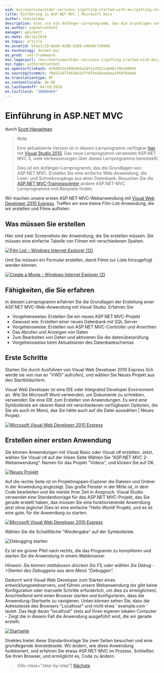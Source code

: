 ```yaml
---
uid: mvc/overview/older-versions-1/getting-started-with-mvc/getting-started-with-mvc-part1
title: Einführung in ASP.NET MVC | Microsoft Docs
author: shanselman
description: Dies ist ein Anfänger-Lernprogramm, das die Grundlagen von ASP.NET MVC. Erstellen Sie eine einfache Web-Anwendung, die Lese- und Schreibvorgänge aus einer Datenbank.
ms.author: aspnetcontent
manager: wpickett
ms.date: 08/14/2010
ms.topic: article
ms.assetid: bf4a1c19-0a94-4208-b268-a96ddcf26946
ms.technology: dotnet-mvc
ms.prod: .net-framework
msc.legacyurl: /mvc/overview/older-versions-1/getting-started-with-mvc/getting-started-with-mvc-part1
msc.type: authoredcontent
ms.openlocfilehash: 476d832e389b9b5a26fe2d552ca648c79b100056
ms.sourcegitcommit: f8852267f463b62d7f975e56bea9aa3f68fbbdeb
ms.translationtype: MT
ms.contentlocale: de-DE
ms.lasthandoff: 04/10/2018
ms.locfileid: "30868489"
---
```

<a name="intro-to-aspnet-mvc"></a>Einführung in ASP.NET MVC
====================
durch [Scott Hanselman](https://github.com/shanselman)

> > [!NOTE]
> > Eine aktualisierte Version ist in diesem Lernprogramm verfügbar [hier](../../getting-started/introduction/getting-started.md) mit [Visual Studio 2013](https://www.microsoft.com/visualstudio/eng/2013-downloads). Das neue Lernprogramm verwendet ASP.NET MVC 5, viele Verbesserungen über dieses Lernprogramms bereitstellt.
> 
> 
> Dies ist ein Anfänger-Lernprogramm, das die Grundlagen von ASP.NET MVC. Erstellen Sie eine einfache Web-Anwendung, die Lese- und Schreibvorgänge aus einer Datenbank. Besuchen Sie die [ASP.NET MVC-Trainingscenter](../../../index.md) andere ASP.NET-MVC Lernprogramme und Beispiele finden.


Wir machen unsere ersten ASP.NET-MVC-Webanwendung mit [Visual Web Developer 2010 Express](https://www.microsoft.com/express/Web/). Treffen wir eine kleine Film-List-Anwendung, die wir erstellen und Filme auflisten.

## <a name="what-youll-build"></a>Was müssen Sie erstellen

Hier sind zwei Screenshots der Anwendung, die Sie erstellen müssen. Sie müssen eine einfache Tabelle von Filmen mit verschiedenen Spalten.

[![Film List – Windows Internet Explorer (12)](getting-started-with-mvc-part1/_static/image2.png)](getting-started-with-mvc-part1/_static/image1.png)

Und Sie müssen ein Formular erstellen, damit Filme zur Liste hinzugefügt werden können.

[![Create a Movie - Windows Internet Explorer (2)](getting-started-with-mvc-part1/_static/image4.png)](getting-started-with-mvc-part1/_static/image3.png)

## <a name="skills-youll-learn"></a>Fähigkeiten, die Sie erfahren

In diesem Lernprogramm erfahren Sie die Grundlagen der Erstellung einer ASP.NET MVC-Web-Anwendung mit Visual Studio. Erfahren Sie:

- Vorgehensweise: Erstellen Sie ein neues ASP.NET MVC-Projekt
- Gewusst wie: Erstellen einer neuen Datenbank mit SQL Server
- Vorgehensweise: Erstellen von ASP.NET MVC-Controller und Ansichten
- Das Abrufen und Anzeigen von Daten
- Zum Bearbeiten von Daten und aktivieren Sie die datenüberprüfung
- Vorgehensweise beim Aktualisieren des Datenbankschemas

## <a name="get-started"></a>Erste Schritte

Starten Sie durch Ausführen von Visual Web Developer 2010 Express (Ich werde sie von nun an "VWD" aufrufen), und wählen Sie Neues Projekt aus den Startbildschirm.

Visual Web Developer ist eine IDE oder Integrated Developer Environment an. Wie Sie Microsoft Word verwenden, um Dokumente zu schreiben, verwenden Sie eine IDE zum Erstellen von Anwendungen. Es wird eine Symbolleiste am oberen Rand mit verschiedenen verfügbaren Optionen, die Sie als auch im Menü, das Sie hätte auch auf die Datei auswählen | Neues Projekt.

[![Microsoft Visual Web Developer 2010 Express](getting-started-with-mvc-part1/_static/image6.png)](getting-started-with-mvc-part1/_static/image5.png)

## <a name="creating-your-first-application"></a>Erstellen einer ersten Anwendung

Sie können Anwendungen mit Visual Basic oder Visual c# erstellen. Jetzt, wählen Sie Visual c# auf der linken Seite Wählen Sie "ASP.NET MVC 2-Webanwendung". Namen für das Projekt "Videos", und klicken Sie auf OK.

[![Neues Projekt](getting-started-with-mvc-part1/_static/image8.png)](getting-started-with-mvc-part1/_static/image7.png)

Auf die rechte Seite ist im Projektmappen-Explorer die Dateien und Ordner in der Anwendung angezeigt. Das große Fenster in der Mitte ist, in dem Code bearbeiten und die meiste Ihrer Zeit in Anspruch. Visual Studio verwendet eine Standardvorlage für das ASP.NET MVC-Projekt, das Sie gerade erstellt haben, das müssen Sie eine funktionierende Anwendung jetzt ohne jegliche! Dies ist eine einfache "Hello World! Projekt, und es ist eine gute, für die Anwendung zu starten.

[![Microsoft Visual Web Developer 2010 Express](getting-started-with-mvc-part1/_static/image10.png)](getting-started-with-mvc-part1/_static/image9.png)

Wählen Sie die Schaltfläche "Wiedergabe" auf der Symbolleiste.

![Debugging starten](getting-started-with-mvc-part1/_static/image11.png)

Es ist ein grüner Pfeil nach rechts, die das Programm zu kompilieren und starten Sie die Anwendung in einem Webbrowser.

*Hinweis: Sie können stattdessen drücken Sie F5, oder wählen Sie Debug -&gt;Starten des Debuggens aus dem Menü "Debuggen".*

Dadurch wird Visual Web Developer zum Starten eines entwicklungswebservers, und führen unsere Webanwendung (es gibt keine Konfiguration oder manuelle Schritte erforderlich, um dies zu ermöglichen). Anschließend wird einen Browser starten und konfigurieren, dass die Anwendung-Startseite zu navigieren. Unten können sehen Sie, dass die Adressleiste des Browsers "Localhost" und nicht etwa ' example.com ' lautet. Das liegt daran "localhost" stets auf Ihren eigenen lokalen Computer - Zeigt die in diesem Fall die Anwendung ausgeführt wird, die wir gerade erstellt.

[![Startseite](getting-started-with-mvc-part1/_static/image13.png)](getting-started-with-mvc-part1/_static/image12.png)

Direktes bietet diese Standardvorlage Sie zwei Seiten besuchen und eine grundlegende Anmeldeseite. Wir ändern, wie diese Anwendung funktioniert, und erfahren Sie etwas ASP.NET-MVC im Prozess. Schließen Sie Ihren Browser, und ermöglicht es, Code zu ändern.

> [!div class="step-by-step"]
> [Nächste](getting-started-with-mvc-part2.md)
